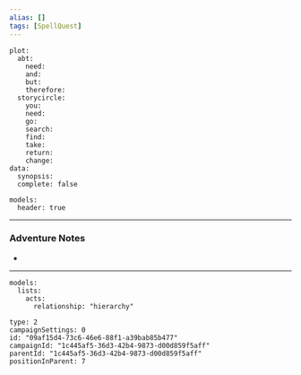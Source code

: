 ```yaml
---
alias: []
tags: [SpellQuest]
---
```

```RpgManagerData
plot: 
  abt: 
    need: 
    and: 
    but: 
    therefore: 
  storycircle: 
    you: 
    need: 
    go: 
    search: 
    find: 
    take: 
    return: 
    change: 
data: 
  synopsis: 
  complete: false
```
```RpgManager
models: 
  header: true
```
---
### Adventure Notes
 - 

---
```RpgManager
models: 
  lists: 
    acts: 
      relationship: "hierarchy"
```
```RpgManagerID
type: 2
campaignSettings: 0
id: "09af15d4-73c6-46e6-88f1-a39bab85b477"
campaignId: "1c445af5-36d3-42b4-9873-d00d859f5aff"
parentId: "1c445af5-36d3-42b4-9873-d00d859f5aff"
positionInParent: 7
```
